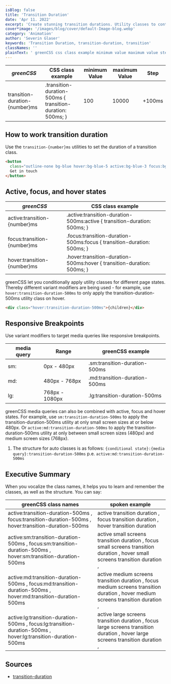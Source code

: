 ```yaml
---
isBlog: false
title: 'Transition Duration'
date: 'Apr 11. 2022'
excerpt: 'Create stunning transition durations. Utility classes to control the transition duration.'
cover*image: '/images/blog/cover/default-Image-blog.webp'
category: 'Animation'
author: 'Severin Glaser'
keywords: 'Transition Duration, transition-duration, transition'
classNames: ''
plainText: ' greenCSS css class example minimum value maximum value step transition-duration number ms transition-duration-500ms transition-duration: 500ms; 100 10000 +100ms how to work transition duration use the `transition number ms` utilities to set the duration of a transition class  active focus and hover states greenCSS css class example active:transition number ms active :transition-duration-500ms:active transition-duration: 500ms; focus:transition number ms focus :transition-duration-500ms:focus transition-duration: 500ms; hover:transition number ms hover :transition-duration-500ms:hover transition-duration: 500ms; greenCSS let you conditionally apply utility classes for different page states thereby different variant modifiers are being used for example use `hover:transition-duration-500ms` to only apply the transition-duration-500ms utility class on hover  responsive breakpoints use variant modifiers to target media queries like responsive breakpoints media query range greenCSS example sm: 0px 480px sm:transition-duration-500ms md: 480px 768px md:transition-duration-500ms lg: 768px 1080px lg:transition-duration-500ms greenCSS media queries can also be combined with active focus and hover states for example use `sm:transition-duration-500ms` to apply the transition-duration-500ms utility at only small screen sizes at or below 480px or `active:md:transition-duration-500ms` to apply the transition-duration-500ms utility at only between small screen sizes 480px and medium screen sizes 768px 1 the structure for auto classes is as follows: ` conditional state : media query :transition-duration-500ms` p e `active:md:transition-duration-500ms` executive summary when you vocalize the class names it helps you to learn and remember the classes as well as the structure you can say: greenCSS class names spoken example active:transition-duration-500ms focus:transition-duration-500ms hover:transition-duration-500ms active transition duration focus transition duration hover transition duration active:sm:transition-duration-500ms focus:sm:transition-duration-500ms hover:sm:transition-duration-500ms active small screens transition duration focus small screens transition duration hover small screens transition duration active:md:transition-duration-500ms focus:md:transition-duration-500ms hover:md:transition-duration-500ms active medium screens transition duration focus medium screens transition duration hover medium screens transition duration active:lg:transition-duration-500ms focus:lg:transition-duration-500ms hover:lg:transition-duration-500ms active large screens transition duration focus large screens transition duration hover large screens transition duration sources transition-duration https: developer mozilla org en-us docs web css transition-duration '
---
```


| _greenCSS_                      | CSS class example                                          | minimum Value | maximum Value | Step   |
| ------------------------------ | ---------------------------------------------------------- | ------------- | ------------- | ------ |
| transition-duration-{number}ms | .transition-duration-500ms { transition-duration: 500ms; } | 100           | 10000         | +100ms |

## How to work transition duration

Use the `transition-{number}ms` utilities to set the duration of a transition class.

```html
<button
  class="outline-none bg-blue hover:bg-blue-5 active:bg-blue-3 focus:bg-blue-7 py-20px px-40px text-white text-15px font-900 rounded-50px transition-all transition-duration-500ms">
  Get in touch
</button>
```

## Active, focus, and hover states

| _greenCSS_                    | CSS class example                                                         |
| ---------------------------- | ------------------------------------------------------------------------- |
| active:transition-{number}ms | .active\:transition-duration-500ms:active { transition-duration: 500ms; } |
| focus:transition-{number}ms  | .focus\:transition-duration-500ms:focus { transition-duration: 500ms; }   |
| hover:transition-{number}ms  | .hover\:transition-duration-500ms:hover { transition-duration: 500ms; }   |

greenCSS let you conditionally apply utility classes for different page states. Thereby different variant modifiers are being used - for example, use `hover:transition-duration-500ms` to only apply the transition-duration-500ms utility class on hover.

```html
<div class="hover:transition-duration-500ms">{children}</div>
```

## Responsive Breakpoints

Use variant modifiers to target media queries like responsive breakpoints.

| media query | Range          | greenCSS example               |
| ----------- | -------------- | ----------------------------- |
| sm:         | 0px - 480px    | .sm:transition-duration-500ms |
| md:         | 480px - 768px  | .md:transition-duration-500ms |
| lg:         | 768px - 1080px | .lg:transition-duration-500ms |

greenCSS media queries can also be combined with active, focus and hover states. For example, use `sm:transition-duration-500ms` to apply the transition-duration-500ms utility at only small screen sizes at or below 480px. Or `active:md:transition-duration-500ms` to apply the transition-duration-500ms utility at only between small screen sizes (480px) and medium screen sizes (768px).

1. The structure for auto classes is as follows: `{conditional state}:{media query}:transition-duration-500ms` p.e. `active:md:transition-duration-500ms`

## Executive Summary

When you vocalize the class names, it helps you to learn and remember the classes, as well as the structure. You can say:

| greenCSS class names                                                                                           | spoken example                                                                                                                    |
| ------------------------------------------------------------------------------------------------------------- | --------------------------------------------------------------------------------------------------------------------------------- |
| active:transition-duration-500ms , focus:transition-duration-500ms , hover:transition-duration-500ms          | active transition duration , focus transition duration , hover transition duration                                                |
| active:sm:transition-duration-500ms , focus:sm:transition-duration-500ms , hover:sm:transition-duration-500ms | active small screens transition duration , focus small screens transition duration , hover small screens transition duration ,    |
| active:md:transition-duration-500ms , focus:md:transition-duration-500ms , hover:md:transition-duration-500ms | active medium screens transition duration , focus medium screens transition duration , hover medium screens transition duration , |
| active:lg:transition-duration-500ms , focus:lg:transition-duration-500ms , hover:lg:transition-duration-500ms | active large screens transition duration , focus large screens transition duration , hover large screens transition duration ,    |

## Sources

- [transition-duration](https://developer.mozilla.org/en-US/docs/Web/CSS/transition-duration)
